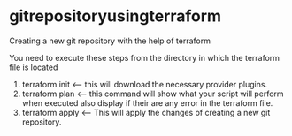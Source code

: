 # gitrepositoryusingterraform
Creating a new git repository with the help of terraform

 You need to execute these steps from the directory in which the terraform file is located

1. terraform init <-- this will download the necessary provider plugins.
2. terraform plan <-- this command will show what your script will perform when executed also display if their are any error in the terraform file.
3. terraform apply <-- This will apply the changes of creating a new git repository.
